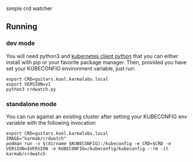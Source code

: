 simple crd watcher

## Running

### dev mode

You will need python3 and [kubernetes client python](https://github.com/kubernetes-client/python) that you can either install with pip or your favorite package manager. Then, provided you have set your KUBECONFIG environment variable, just run:

```
export CRD=guitars.kool.karmalabs.local
export VERSION=v1
python3 crdwatch.py
```

### standalone mode

You can run against an existing cluster after setting your KUBECONFIG env variable with the following invocation

```
export CRD=guitars.kool.karmalabs.local
IMAGE="karmab/crdwatch"
podman run -v $(dirname $KUBECONFIG):/kubeconfig -e CRD=$CRD -e VERSION=$VERSION -e KUBECONFIG=/kubeconfig/kubeconfig --rm -it karmab/crdwatch
```
